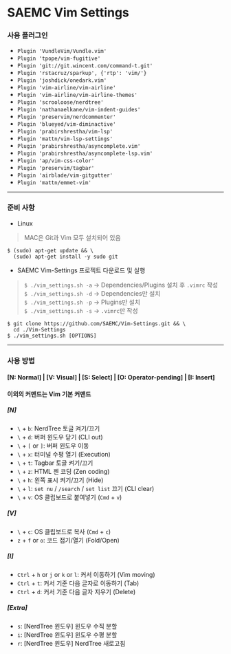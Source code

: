 # SAEMC Vim Settings

### 사용 플러그인

- `Plugin 'VundleVim/Vundle.vim'`  
- `Plugin 'tpope/vim-fugitive'`  
- `Plugin 'git://git.wincent.com/command-t.git'`  
- `Plugin 'rstacruz/sparkup', {'rtp': 'vim/'}`  
- `Plugin 'joshdick/onedark.vim'`  
- `Plugin 'vim-airline/vim-airline'`  
- `Plugin 'vim-airline/vim-airline-themes'`  
- `Plugin 'scrooloose/nerdtree'`  
- `Plugin 'nathanaelkane/vim-indent-guides'`  
- `Plugin 'preservim/nerdcommenter'`  
- `Plugin 'blueyed/vim-diminactive'`  
- `Plugin 'prabirshrestha/vim-lsp'`  
- `Plugin 'mattn/vim-lsp-settings'`  
- `Plugin 'prabirshrestha/asyncomplete.vim'`  
- `Plugin 'prabirshrestha/asyncomplete-lsp.vim'`  
- `Plugin 'ap/vim-css-color'`  
- `Plugin 'preservim/tagbar'`  
- `Plugin 'airblade/vim-gitgutter'`  
- `Plugin 'mattn/emmet-vim'`  

---

### 준비 사항

- Linux  
> MAC은 Git과 Vim 모두 설치되어 있음
```
$ (sudo) apt-get update && \
  (sudo) apt-get install -y sudo git
```

- SAEMC Vim-Settings 프로젝트 다운로드 및 실행  
> `$ ./vim_settings.sh -a` -> Dependencies/Plugins 설치 후 `.vimrc` 작성  
> `$ ./vim_settings.sh -d` -> Dependencies만 설치  
> `$ ./vim_settings.sh -p` -> Plugins만 설치  
> `$ ./vim_settings.sh -s` -> `.vimrc`만 작성  
```
$ git clone https://github.com/SAEMC/Vim-Settings.git && \
  cd ./Vim-Settings
$ ./vim_settings.sh [OPTIONS]
```

---

### 사용 방법

#### [N: Normal] | [V: Visual] | [S: Select] | [O: Operator-pending] | [I: Insert]
#### 이외의 커맨드는 Vim 기본 커맨드

##### [N]

- `\` + `b`: NerdTree 토글 켜기/끄기  
- `\` + `d`: 버퍼 윈도우 닫기 (CLI out)  
- `\` + `[` or `]`: 버퍼 윈도우 이동  
- `\` + `x`: 터미널 수평 열기 (Execution)  
- `\` + `t`: Tagbar 토글 켜기/끄기  
- `\` + `z`: HTML 젠 코딩 (Zen coding)  
- `\` + `h`: 왼쪽 표시 켜기/끄기 (Hide)  
- `\` + `l`: `set nu` / `/search` / `set list` 끄기 (CLI clear)  
- `\` + `v`: OS 클립보드로 붙여넣기 (`Cmd` + `v`)  

##### [V]

- `\` + `c`: OS 클립보드로 복사 (`Cmd` + `c`)  
- `z` + `f` or `o`: 코드 접기/열기 (Fold/Open)  

##### [I]

- `Ctrl` + `h` or `j` or `k` or `l`: 커서 이동하기 (Vim moving)  
- `Ctrl` + `t`: 커서 기준 다음 글자로 이동하기 (Tab)  
- `Ctrl` + `d`: 커서 기준 다음 글자 지우기 (Delete)  

##### [Extra]

- `s`: [NerdTree 윈도우] 윈도우 수직 분할  
- `i`: [NerdTree 윈도우] 윈도우 수평 분할  
- `r`: [NerdTree 윈도우] NerdTree 새로고침    

<br/>
